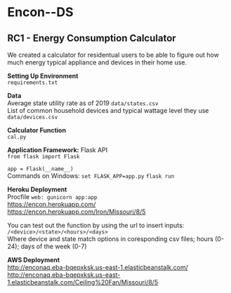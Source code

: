 # Encon--DS

## RC1 - Energy Consumption Calculator  
We created a calculator for residentual users to be able to figure out how much energy typical appliance and devices in their home use.

**Setting Up Environment**    
```requirements.txt```

**Data**  
Average state utility rate as of 2019 ```data/states.csv```  
List of common household devices and typical wattage level they use ```data/devices.csv```

**Calculator Function**  
```cal.py```

**Application Framework:** Flask API  
```from flask import Flask```

```app = Flask(__name__)```  
Commands on Windows: ```set FLASK_APP=app.py``` ```flask run```

**Heroku Deployment**  
Procfile ```web: gunicorn app:app```  
https://encon.herokuapp.com/  
https://encon.herokuapp.com/Iron/Missouri/8/5  

You can test out the function by using the url to insert inputs:  
```/<device>/<state>/<hours>/<days>```  
Where device and state match options in coresponding csv files; hours (0-24); days of the week (0-7)

**AWS Deployment**  
http://enconaq.eba-bqepxksk.us-east-1.elasticbeanstalk.com/  
http://enconaq.eba-bqepxksk.us-east-1.elasticbeanstalk.com/Ceiling%20Fan/Missouri/8/5
